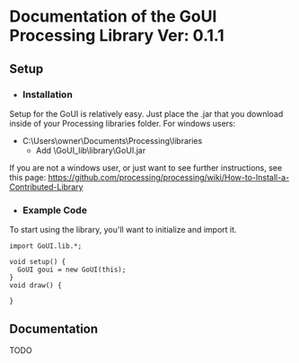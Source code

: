 # Documentation of the GoUI Processing Library Ver: 0.1.1

## Setup
 * ### Installation
Setup for the GoUI is relatively easy. Just place the .jar that you download inside of your Processing libraries folder.
For windows users:

* C:\Users\owner\Documents\Processing\libraries
  + Add \GoUI_lib\library\GoUI.jar

If you are not a windows user, or just want to see further instructions, see this page:
https://github.com/processing/processing/wiki/How-to-Install-a-Contributed-Library

 * ### Example Code
To start using the library, you'll want to initialize and import it.
```
import GoUI.lib.*;

void setup() {
  GoUI goui = new GoUI(this);
}
void draw() {

}
```

## Documentation
TODO
